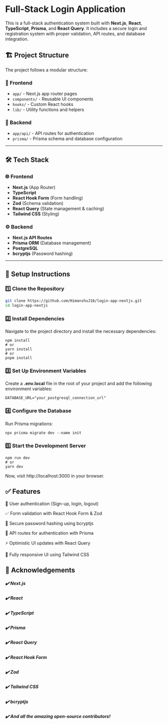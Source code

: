 # Full-Stack Login Application

This is a full-stack authentication system built with **Next.js**, **React**, **TypeScript**, **Prisma**, and **React Query**. It includes a secure login and registration system with proper validation, API routes, and database integration.

## 🏗️ Project Structure

The project follows a modular structure:

### 📂 Frontend
- `app/` - Next.js app router pages
- `components/` - Reusable UI components
- `hooks/` - Custom React hooks
- `lib/` - Utility functions and helpers

### 📂 Backend
- `app/api/` - API routes for authentication
- `prisma/` - Prisma schema and database configuration

---

## 🛠️ Tech Stack

### 🌐 Frontend
- **Next.js** (App Router)
- **TypeScript**
- **React Hook Form** (Form handling)
- **Zod** (Schema validation)
- **React Query** (State management & caching)
- **Tailwind CSS** (Styling)

### ⚙️ Backend
- **Next.js API Routes**
- **Prisma ORM** (Database management)
- **PostgreSQL**
- **bcryptjs** (Password hashing)

---

## 🚀 Setup Instructions

### 1️⃣ Clone the Repository
```bash
git clone https://github.com/HimanshuJ16/login-app-nextjs.git
cd login-app-nextjs
```
### 2️⃣ Install Dependencies
Navigate to the project directory and install the necessary dependencies:   
```
npm install
# or
yarn install
# or
pnpm install
```

### 3️⃣ Set Up Environment Variables
Create a **.env.local** file in the root of your project and add the following environment variables:
```
DATABASE_URL="your_postgresql_connection_url"
```

### 4️⃣ Configure the Database
Run Prisma migrations:
```
npx prisma migrate dev --name init
```

### 5️⃣ Start the Development Server
```
npm run dev
# or
yarn dev
```
Now, visit http://localhost:3000 in your browser.

## ✅ Features
🔐 User authentication (Sign-up, login, logout)

✅ Form validation with React Hook Form & Zod

🔑 Secure password hashing using bcryptjs

📡 API routes for authentication with Prisma

⚡ Optimistic UI updates with React Query

🎨 Fully responsive UI using Tailwind CSS

## 🙏 Acknowledgements
##### ✔️ Next.js
##### ✔️ React
##### ✔️ TypeScript
##### ✔️ Prisma
##### ✔️ React Query
##### ✔️ React Hook Form
##### ✔️ Zod
##### ✔️ Tailwind CSS
##### ✔️ bcryptjs
##### ✔️ And all the amazing open-source contributors!